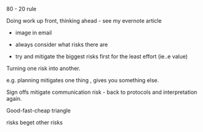 80 - 20 rule

Doing work up front, thinking ahead - see my evernote article

- image in email

- always consider what risks there are 
- try and mitigate the biggest risks first for the least effort (ie..e value)

Turning one risk into another.

e.g. planning mitigates one thing , gives you something else.


Sign offs mitigate communication risk - back to protocols and interpretation again.

Good-fast-cheap triangle


risks beget other risks